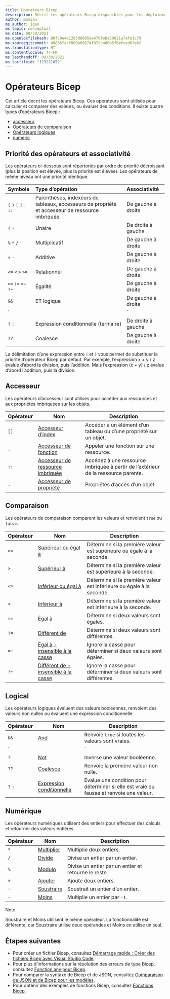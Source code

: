 ```yaml
---
title: Opérateurs Bicep
description: Décrit les opérateurs Bicep disponibles pour les déploiements Azure Resource Manager.
author: mumian
ms.author: jgao
ms.topic: conceptual
ms.date: 08/30/2021
ms.openlocfilehash: 80fc9e4e1285d86858a476feba30621a7afe1c79
ms.sourcegitcommit: 40866facf800a09574f97cc486b5f64fced67eb2
ms.translationtype: HT
ms.contentlocale: fr-FR
ms.lasthandoff: 08/30/2021
ms.locfileid: "123221052"
---
```

# <a name="bicep-operators"></a>Opérateurs Bicep

Cet article décrit les opérateurs Bicep. Ces opérateurs sont utilisés pour calculer et comparer des valeurs, ou évaluer des conditions. Il existe quatre types d’opérateurs Bicep :

- [accesseur](#accessor)
- [Opérateurs de comparaison](#comparison)
- [Opérateurs logiques](#logical)
- [numeric](#numeric)

## <a name="operator-precedence-and-associativity"></a>Priorité des opérateurs et associativité

Les opérateurs ci-dessous sont répertoriés par ordre de priorité décroissant (plus la position est élevée, plus la priorité est élevée). Les opérateurs de même niveau ont une priorité identique.

| Symbole | Type d’opération | Associativité |
|:-|:-|:-|
| `(` `)` `[` `]` `.` `::` | Parenthèses, indexeurs de tableaux, accesseurs de propriété et accesseur de ressource imbriquée  | De gauche à droite |
| `!` `-` | Unaire | De droite à gauche |
| `%` `*` `/` | Multiplicatif | De gauche à droite |
| `+` `-` | Additive | De gauche à droite |
| `<=` `<` `>` `>=` | Relationnel | De gauche à droite |
| `==` `!=` `=~` `!~` | Égalité | De gauche à droite |
| `&&` | ET logique | De gauche à droite |
| `||` | OU logique | De gauche à droite |
| `?` `:` | Expression conditionnelle (terniaire) | De droite à gauche
| `??` | Coalesce | De gauche à droite

La délimitation d’une expression entre `(` et `)` vous permet de substituer la priorité d’opérateur Bicep par défaut. Par exemple, l’expression x + y / z évalue d’abord la division, puis l’addition. Mais l’expression (x + y) / z évalue d’abord l’addition, puis la division.

## <a name="accessor"></a>Accesseur

Les opérateurs d’accesseur sont utilisés pour accéder aux ressources et aux propriétés imbriquées sur les objets.

| Opérateur | Nom | Description |
| ---- | ---- | ---- |
| `[]` | [Accesseur d’index](./operators-access.md#index-accessor) | Accéder à un élément d’un tableau ou d’une propriété sur un objet. |
| `.` | [Accesseur de fonction](./operators-access.md#function-accessor) | Appeler une fonction sur une ressource. |
| `::` | [Accesseur de ressource imbriquée](./operators-access.md#nested-resource-accessor) | Accédez à une ressource imbriquée à partir de l’extérieur de la ressource parente. |
| `.` | [Accesseur de propriété](./operators-access.md#property-accessor) | Propriétés d’accès d’un objet. |

## <a name="comparison"></a>Comparaison

Les opérateurs de comparaison comparent les valeurs et renvoient `true` ou `false`.

| Opérateur | Nom | Description |
| ---- | ---- | ---- |
| `>=` | [Supérieur ou égal à](./operators-comparison.md#greater-than-or-equal-) | Détermine si la première valeur est supérieure ou égale à la seconde. |
| `>`  | [Supérieur à](./operators-comparison.md#greater-than-) | Détermine si la première valeur est supérieure à la seconde. |
| `<=` | [Inférieur ou égal à](./operators-comparison.md#less-than-or-equal-) | Détermine si la première valeur est inférieure ou égale à la seconde. |
| `<`  | [Inférieur à](./operators-comparison.md#less-than-) | Détermine si la première valeur est inférieure à la seconde. |
| `==` | [Égal à](./operators-comparison.md#equals-) | Détermine si deux valeurs sont égales. |
| `!=` | [Différent de](./operators-comparison.md#not-equal-) | Détermine si deux valeurs sont différentes. |
| `=~` | [Égal à - insensible à la casse](./operators-comparison.md#equal-case-insensitive-) | Ignore la casse pour déterminer si deux valeurs sont égales. |
| `!~` | [Différent de - insensible à la casse](./operators-comparison.md#not-equal-case-insensitive-) | Ignore la casse pour déterminer si deux valeurs sont différentes. |

## <a name="logical"></a>Logical

Les opérateurs logiques évaluent des valeurs booléennes, renvoient des valeurs non nulles ou évaluent une expression conditionnelle.

| Opérateur | Nom | Description |
| ---- | ---- | ---- |
| `&&` | [And](./operators-logical.md#and-) | Renvoie `true` si toutes les valeurs sont vraies. |
| `||`| [Ou](./operators-logical.md#or-) | Renvoie `true` si une des deux valeurs est vraie. |
| `!` | [Not](./operators-logical.md#not-) | Inverse une valeur booléenne. |
| `??` | [Coalesce](./operators-logical.md#coalesce-) | Renvoie la première valeur non nulle. |
| `?` `:` | [Expression conditionnelle](./operators-logical.md#conditional-expression--) | Évalue une condition pour déterminer si elle est vraie ou fausse et renvoie une valeur. |

## <a name="numeric"></a>Numérique

Les opérateurs numériques utilisent des entiers pour effectuer des calculs et retourner des valeurs entières.

| Opérateur | Nom | Description |
| ---- | ---- | ---- |
| `*` | [Multiplier](./operators-numeric.md#multiply-) | Multiplie deux entiers. |
| `/` | [Divide](./operators-numeric.md#divide-) | Divise un entier par un entier. |
| `%` | [Modulo](./operators-numeric.md#modulo-) | Divise un entier par un entier et retourne le reste. |
| `+` | [Ajouter](./operators-numeric.md#add-) | Ajoute deux entiers. |
| `-` | [Soustraire](./operators-numeric.md#subtract--) | Soustrait un entier d’un entier. |
| `-` | [Moins](./operators-numeric.md#minus--) | Multiplie un entier par `-1`. |

> [!NOTE]
> Soustraire et Moins utilisent le même opérateur. La fonctionnalité est différente, car Soustraire utilise deux opérandes et Moins en utilise un seul.


## <a name="next-steps"></a>Étapes suivantes

- Pour créer un fichier Bicep, consultez [Démarrage rapide : Créer des fichiers Bicep avec Visual Studio Code](./quickstart-create-bicep-use-visual-studio-code.md).
- Pour plus d’informations sur la résolution des erreurs de type Bicep, consultez [Fonction any pour Bicep](./bicep-functions-any.md).
- Pour comparer la syntaxe de Bicep et de JSON, consultez [Comparaison de JSON et de Bicep pour les modèles](./compare-template-syntax.md).
- Pour obtenir des exemples de fonctions Bicep, consultez [Fonctions Bicep](./bicep-functions.md).
